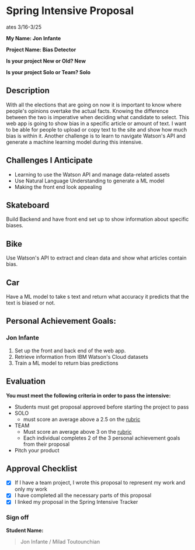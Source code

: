 # **Spring Intensive Proposal**

ates 3/16-3/25

**My Name: Jon Infante**

**Project Name: Bias Detector**

**Is your project New or Old? New**

**Is your project Solo or Team? Solo**

## **Description**

With all the elections that are going on now it is important to know where people's opinions overtake the actual facts. Knowing the difference between the two is imperative when deciding what candidate to select. This web app is going to show bias in a specific article or amount of text. I want to be able for people to upload or copy text to the site and show how much bias is within it. Another challenge is to learn to navigate Watson's API and generate a machine learning model during this intensive. 

## **Challenges I Anticipate**

- Learning to use the Watson API and manage data-related assets
- Use Natural Language Understanding to generate a ML model
- Making the front end look appealing

## **Skateboard**

Build Backend and have front end set up to show information about specific biases.

## **Bike**

Use Watson's API to extract and clean data and show what articles contain bias.

## **Car**

Have a ML model to take s text and return what accuracy it predicts that the text is biased or not.

## **Personal Achievement Goals:**

### Jon Infante

1. Set up the front and back end of the web app.
2. Retrieve information from IBM Watson's Cloud datasets
3. Train a ML model to return bias predictions

## **Evaluation**

**You must meet the following criteria in order to pass the intensive:**

- Students must get proposal approved before starting the project to pass
- SOLO
    - must score an average above a 2.5 on the [rubric](https://docs.google.com/document/d/1IOQDmohLBEBT-hyr-2vgw1mbZUNsq3fHxVfH0oRmVt0/edit)
- TEAM
    - Must score an average above 3 on the [rubric](https://docs.google.com/document/d/1IOQDmohLBEBT-hyr-2vgw1mbZUNsq3fHxVfH0oRmVt0/edit)
    - Each individual completes 2 of the 3 personal achievement goals from their proposal
- Pitch your product

## **Approval Checklist**

- [x]  If I have a team project, I wrote this proposal to represent my work and only my work
- [x]  I have completed all the necessary parts of this proposal
- [x]  I linked my proposal in the Spring Intensive Tracker

### **Sign off**

**Student Name:**

> Jon Infante / Milad Toutounchian
